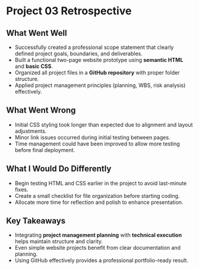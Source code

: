 # Project 03 Retrospective

## What Went Well
- Successfully created a professional scope statement that clearly defined project goals, boundaries, and deliverables.
- Built a functional two-page website prototype using **semantic HTML** and **basic CSS**.
- Organized all project files in a **GitHub repository** with proper folder structure.
- Applied project management principles (planning, WBS, risk analysis) effectively.

## What Went Wrong
- Initial CSS styling took longer than expected due to alignment and layout adjustments.
- Minor link issues occurred during initial testing between pages.
- Time management could have been improved to allow more testing before final deployment.

## What I Would Do Differently
- Begin testing HTML and CSS earlier in the project to avoid last-minute fixes.
- Create a small checklist for file organization before starting coding.
- Allocate more time for reflection and polish to enhance presentation.

## Key Takeaways
- Integrating **project management planning** with **technical execution** helps maintain structure and clarity.
- Even simple website projects benefit from clear documentation and planning.
- Using GitHub effectively provides a professional portfolio-ready result.
